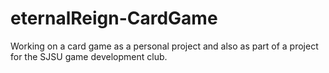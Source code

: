 # eternalReign-CardGame
Working on a card game as a personal project and also as part of a project for the SJSU game development club.
